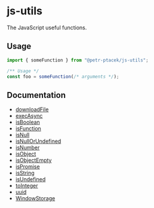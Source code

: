 # js-utils

The JavaScript useful functions.

## Usage
```javascript
import { someFunction } from "@petr-ptacek/js-utils";

/** Usage */
const foo = someFunction(/* arguments */);
```

## Documentation

- [downloadFile](./docs/utils/downloadFile.md)
- [execAsync](./docs/utils/execAsync.md)
- [isBoolean](./docs/utils/isBoolean.md)
- [isFunction](./docs/utils/isFunction.md)
- [isNull](./docs/utils/isNull.md)
- [isNullOrUndefined](./docs/utils/isNullOrUndefined.md)
- [isNumber](./docs/utils/isNumber.md)
- [isObject](./docs/utils/isObject.md)
- [isObjectEmpty](./docs/utils/isObjectEmpty.md)
- [isPromise](./docs/utils/isPromise.md)
- [isString](./docs/utils/isString.md)
- [isUndefined](./docs/utils/isUndefined.md)
- [toInteger](./docs/utils/toInteger.md)
- [uuid](./docs/utils/uuid.md)
- [WindowStorage](./docs/utils/WindowStorage.md)